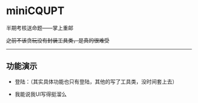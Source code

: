 # miniCQUPT
半期考核送命题——掌上重邮 

~~之前不该贪玩没有封装工具类，是真的很难受~~

-----------------
## 功能演示  

* 登陆：（其实具体功能也只有登陆，其他的写了工具类，没时间套上去）  



* 我能说我UI写得挺溜么

